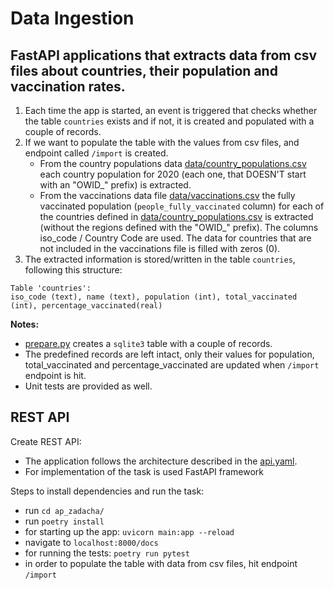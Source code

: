 # Data Ingestion

## FastAPI applications that extracts data from csv files about countries, their population and vaccination rates.
1. Each time the app is started, an event is triggered that checks whether the table `countries` exists and if not, it is created and populated with a couple of records.
2. If we want to populate the table with the values from csv files, and endpoint called `/import` is created.
   - From the country populations data [data/country_populations.csv](./data/country_populations.csv) each country population for 2020 (each one, that DOESN'T start with an "OWID\_" prefix) is extracted.
   - From the vaccinations data file [data/vaccinations.csv](./data/vaccinations.csv) the fully vaccinated population (`people_fully_vaccinated` column) for each of the countries defined in [data/country_populations.csv](./data/country_populations.csv) is extracted (without the regions defined with the "OWID\_" prefix). The columns iso_code / Country Code are used. The data for countries that are not included in the vaccinations file is filled with zeros (0).
3. The extracted information is stored/written in the table `countries`, following this structure:

```
Table 'countries':
iso_code (text), name (text), population (int), total_vaccinated (int), percentage_vaccinated(real)
```

**Notes:**

- [prepare.py](db/prepare.py) creates a `sqlite3` table with a couple of records.
- The predefined records are left intact, only their values for population, total_vaccinated and percentage_vaccinated are updated when `/import` endpoint is hit.
- Unit tests are provided as well.

## REST API

Create REST API:

- The application follows the architecture described in the [api.yaml](./api.yml).
- For implementation of the task is used FastAPI framework

Steps to install dependencies and run the task:
- run `cd ap_zadacha/`
- run `poetry install`
- for starting up the app: `uvicorn main:app --reload`
- navigate to `localhost:8000/docs`
- for running the tests: `poetry run pytest`
- in order to populate the table with data from csv files, hit endpoint `/import`

